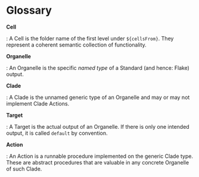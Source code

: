 # Glossary

**Cell**

: A Cell is the folder name of the first level under `${cellsFrom}`. They represent a coherent semantic collection of functionality.

**Organelle**

: An Organelle is the specific _named type_ of a Standard (and hence: Flake) output.

**Clade**

: A Clade is the unnamed generic type of an Organelle and may or may not implement Clade Actions.

**Target**

: A Target is the actual output of an Organelle. If there is only one intended output, it is called `default` by convention.

**Action**

: An Action is a runnable procedure implemented on the generic Clade type. These are abstract procedures that are valuable in any concrete Organelle of such Clade.
